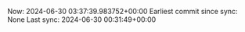 Now: 2024-06-30 03:37:39.983752+00:00 Earliest commit since sync: None Last sync: 2024-06-30 00:31:49+00:00

